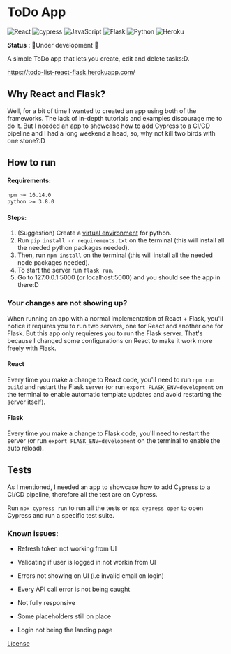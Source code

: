 # ToDo App
![React](https://img.shields.io/badge/react-%2320232a.svg?style=for-the-badge&logo=react&logoColor=%2361DAFB)  ![cypress](https://img.shields.io/badge/-cypress-%23E5E5E5?style=for-the-badge&logo=cypress&logoColor=058a5e) ![JavaScript](https://img.shields.io/badge/javascript-%23323330.svg?style=for-the-badge&logo=javascript&logoColor=%23F7DF1E)  ![Flask](https://img.shields.io/badge/flask-%23000.svg?style=for-the-badge&logo=flask&logoColor=white) ![Python](https://img.shields.io/badge/python-3670A0?style=for-the-badge&logo=python&logoColor=ffdd54) ![Heroku](https://img.shields.io/badge/heroku-%23430098.svg?style=for-the-badge&logo=heroku&logoColor=white)

**Status** : :construction:Under development :construction:

A simple ToDo app that lets you create, edit and delete tasks:D.

https://todo-list-react-flask.herokuapp.com/

## Why React and Flask?

Well, for a bit of time I wanted to created an app using both of the frameworks. The lack of in-depth tutorials and examples discourage me to do it. But I needed an app to showcase how to add Cypress to a CI/CD pipeline and I had a long weekend a head, so, why not kill two birds with one stone?:D

## How to run

#### Requirements:

```bash
npm >= 16.14.0
python >= 3.8.0
```

#### Steps:

1. (Suggestion) Create a [virtual environment](https://www.tutorialspoint.com/how-to-create-a-virtual-environment-in-python) for python.
2. Run `pip install -r requirements.txt` on the terminal (this will install all the needed python packages needed).
3. Then, run `npm install` on the terminal (this will install all the needed node packages needed).
4. To start the server run `flask run`.
5. Go to 127.0.0.1:5000 (or localhost:5000) and you should see the app in there:D



### Your changes are not showing up?

When running an app with a normal implementation of React + Flask, you'll notice it requires you to run two servers, one for React and another one for Flask. But this app only requieres you to run the Flask server. That's because I changed some configurations on React to make it work more freely with Flask.

#### React

Every time you make a change to React code, you'll need to run `npm run build` and restart the Flask server (or run `export FLASK_ENV=development` on the terminal to enable automatic template updates and avoid restarting the server itself).

#### Flask

Every time you make a change to Flask code, you'll need to restart the server (or run `export FLASK_ENV=development` on the terminal to enable the auto reload).



## Tests

As I mentioned, I needed an app to showcase how to add Cypress to a CI/CD pipeline, therefore all the test are on Cypress.

Run `npx cypress run` to run all the tests or `npx cypress open` to open Cypress and run a specific test suite.

### Known issues:

- Refresh token not working from UI

- Validating if user is logged in not workin from UI

- Errors not showing on UI (i.e invalid email on login)

- Every API call error is not being caught

- Not fully responsive

- Some placeholders still on place

- Login not being the landing page

  

[License](#LICENSE)

